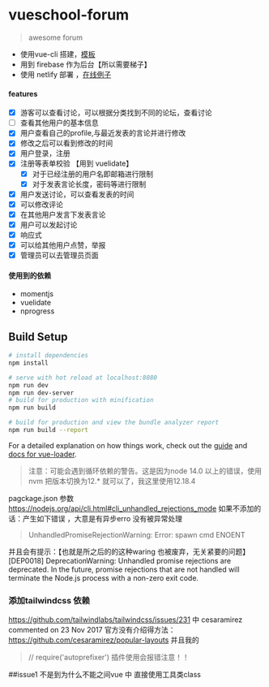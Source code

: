 # vueschool-forum

> awesome forum
* 使用vue-cli 搭建，[模板](https://github.com/vuejs-templates/webpack)
* 用到 firebase 作为后台【所以需要梯子】
* 使用 netlify  部署 ，[在线例子](https://epic-brown-5d42be.netlify.app/)

#### features
- [x] 游客可以查看讨论，可以根据分类找到不同的论坛，查看讨论
- [ ] 查看其他用户的基本信息
- [x] 用户查看自己的profile,与最近发表的言论并进行修改
- [X]  修改之后可以看到修改的时间
- [x] 用户登录，注册
- [x] 注册等表单校验 【用到 vuelidate】
    * [x] 对于已经注册的用户名即邮箱进行限制
    * [x] 对于发表言论长度，密码等进行限制
- [x] 用户发送讨论，可以查看发表的时间
- [x] 可以修改评论
- [X] 在其他用户发言下发表言论
- [x] 用户可以发起讨论
- [x] 响应式
- [X] 可以给其他用户点赞，举报
- [X] 管理员可以去管理员页面
#### 使用到的依赖
* momentjs
* vuelidate
* nprogress
## Build Setup

``` bash
# install dependencies
npm install

# serve with hot reload at localhost:8080
npm run dev
npm run dev-server
# build for production with minification
npm run build

# build for production and view the bundle analyzer report
npm run build --report
```

For a detailed explanation on how things work, check out the [guide](http://vuejs-templates.github.io/webpack/) and [docs for vue-loader](http://vuejs.github.io/vue-loader).

> 注意：可能会遇到循环依赖的警告。这是因为node 14.0 以上的错误，使用nvm 把版本切换为12.* 就可以了，我这里使用12.18.4

pagckage.json 参数 https://nodejs.org/api/cli.html#cli_unhandled_rejections_mode
如果不添加的话：产生如下错误 ，大意是有异步erro 没有被异常处理
>UnhandledPromiseRejectionWarning: Error: spawn cmd ENOENT

并且会有提示：【也就是所之后的的这种waring 也被废弃，无关紧要的问题】
[DEP0018] DeprecationWarning: Unhandled promise rejections are deprecated. In the future, promise rejections that are
not handled will terminate the Node.js process with a non-zero exit code.


### 添加tailwindcss 依赖
https://github.com/tailwindlabs/tailwindcss/issues/231
中 cesaramirez commented on 23 Nov 2017
官方没有介绍得方法：  https://github.com/cesaramirez/popular-layouts
并且我的
> // require('autoprefixer')
插件使用会报错注意！！

##issue1 不是到为什么不能之间vue 中 直接使用工具类class
